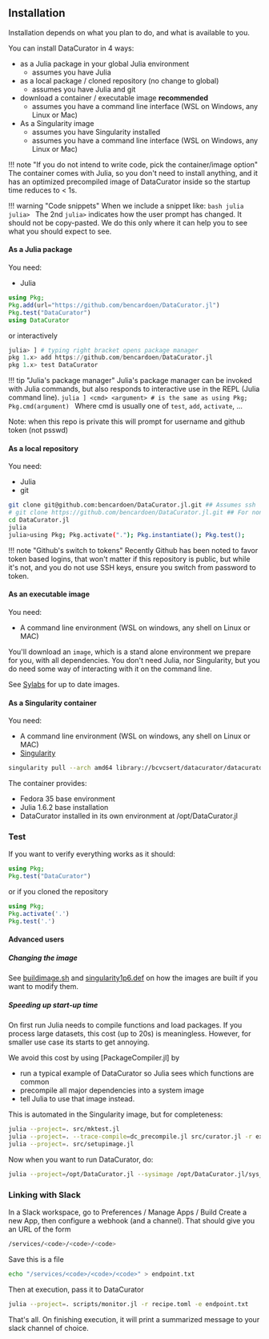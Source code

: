 ## Installation
Installation depends on what you plan to do, and what is available to you.


You can install DataCurator in 4 ways:
- as a Julia package in your global Julia environment
  - assumes you have Julia
- as a local package / cloned repository (no change to global)
  - assumes you have Julia and git
- download a container / executable image **recommended**
  - assumes you have a command line interface (WSL on Windows, any Linux or Mac)
- As a Singularity image
  - assumes you have Singularity installed
  - assumes you have a command line interface (WSL on Windows, any Linux or Mac)


!!! note "If you do not intend to write code, pick the container/image option"
    The container comes with Julia, so you don't need to install anything, and it has an optimized precompiled image of DataCurator inside so the startup time reduces to < 1s.


!!! warning "Code snippets"
    When we include a snippet like:
    ```bash
    julia
    julia>
    ```
    The 2nd `julia>` indicates how the user prompt has changed. It should not be copy-pasted.
    We do this only where it can help you to see what you should expect to see.

#### As a Julia package
You need:
- Julia

```julia
using Pkg;
Pkg.add(url="https://github.com/bencardoen/DataCurator.jl")
Pkg.test("DataCurator")
using DataCurator
```
or interactively
```julia
julia> ] # typing right bracket opens package manager
pkg 1.x> add https://github.com/bencardoen/DataCurator.jl
pkg 1.x> test DataCurator
```
!!! tip "Julia's package manager"
    Julia's package manager can be invoked with Julia commands, but also responds to interactive use in the REPL (Julia command line).
    ```julia
    ]
    <cmd> <argument>
    # is the same as
    using Pkg; Pkg.cmd(argument)
    ```
    Where cmd is usually one of `test`, `add`, `activate`, ...

Note: when this repo is private this will prompt for username and github token (not psswd)

#### As a local repository
You need:
- Julia
- git

```bash
git clone git@github.com:bencardoen/DataCurator.jl.git ## Assumes ssh
# git clone https://github.com/bencardoen/DataCurator.jl.git ## For non SSH
cd DataCurator.jl
julia
julia>using Pkg; Pkg.activate("."); Pkg.instantiate(); Pkg.test();
```
!!! note "Github's switch to tokens"
    Recently Github has been noted to favor token based logins, that won't matter if this repository is public, but while it's not, and you do not use SSH keys, ensure you switch from password to token.

#### As an executable image
You need:
- A command line environment (WSL on windows, any shell on Linux or MAC)

You'll download an `image`, which is a stand alone environment we prepare for you, with all dependencies. You don't need Julia, nor Singularity, but you do need some way of interacting with it on the command line.

See [Sylabs](https://cloud.sylabs.io/library/bcvcsert/datacurator/datacurator_f35_j1.6) for up to date images.

#### As a Singularity container
You need:
- A command line environment (WSL on windows, any shell on Linux or MAC)
- [Singularity](https://singularity-docs.readthedocs.io/en/latest/)
```bash
singularity pull --arch amd64 library://bcvcsert/datacurator/datacurator_f35_j1.6:0.0.1
```

The container provides:
- Fedora 35 base environment
- Julia 1.6.2 base installation
- DataCurator installed in its own environment at /opt/DataCurator.jl

### Test
If you want to verify everything works as it should:
```julia
using Pkg;
Pkg.test("DataCurator")
```
or if you cloned the repository
```julia
using Pkg;
Pkg.activate('.')
Pkg.test('.')
```

#### Advanced users

##### Changing the image
See [buildimage.sh](buildimage.sh) and [singularity1p6.def](singularity1p6.def) on how the images are built if you want to modify them.

##### Speeding up start-up time
On first run Julia needs to compile functions and load packages. If you process large datasets, this cost (up to 20s) is meaningless. However, for smaller use case its starts to get annoying.

We avoid this cost by using [PackageCompiler.jl] by
- run a typical example of DataCurator so Julia sees which functions are common
- precompile all major dependencies into a system image
- tell Julia to use that image instead.

This is automated in the Singularity image, but for completeness:
```bash
julia --project=. src/mktest.jl
julia --project=. --trace-compile=dc_precompile.jl src/curator.jl -r example_recipes/aggregate_new_api.toml
julia --project=. src/setupimage.jl
```
Now when you want to run DataCurator, do:
```bash
julia --project=/opt/DataCurator.jl --sysimage /opt/DataCurator.jl/sys_img.so /opt/DataCurator.jl/src/curator.jl --recipe <YOURRECIPE.TOML>
```



### Linking with Slack
In a Slack workspace, go to Preferences / Manage Apps / Build
Create a new App, then configure a webhook (and a channel).
That should give you an URL of the form
```bash
/services/<code>/<code>/<code>
```
Save this is a file
```bash
echo "/services/<code>/<code>/<code>" > endpoint.txt
```
Then at execution, pass it to DataCurator
```bash
julia --project=. scripts/monitor.jl -r recipe.toml -e endpoint.txt
```
That's all.
On finishing execution, it will print a summarized message to your slack channel of choice.
